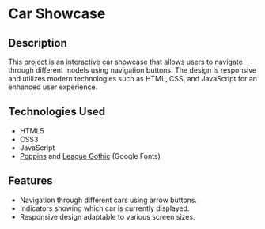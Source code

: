 # Car Showcase

## Description

This project is an interactive car showcase that allows users to navigate through different models using navigation buttons. The design is responsive and utilizes modern technologies such as HTML, CSS, and JavaScript for an enhanced user experience.

## Technologies Used

- HTML5
- CSS3
- JavaScript
- [Poppins](https://fonts.google.com/specimen/Poppins) and [League Gothic](https://fonts.google.com/specimen/League+Gothic) (Google Fonts)

## Features

- Navigation through different cars using arrow buttons.
- Indicators showing which car is currently displayed.
- Responsive design adaptable to various screen sizes.
